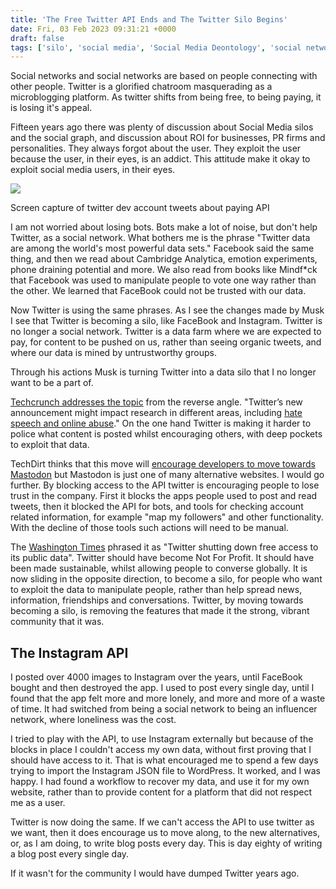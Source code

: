 ```yaml
---
title: 'The Free Twitter API Ends and The Twitter Silo Begins'
date: Fri, 03 Feb 2023 09:31:21 +0000
draft: false
tags: ['silo', 'social media', 'Social Media Deontology', 'social networks', 'twitter']
---
```


Social networks and social networks are based on people connecting with other people. Twitter is a glorified chatroom masquerading as a microblogging platform. As twitter shifts from being free, to being paying, it is losing it's appeal.

Fifteen years ago there was plenty of discussion about Social Media silos and the social graph, and discussion about ROI for businesses, PR firms and personalities. They always forgot about the user. They exploit the user because the user, in their eyes, is an addict. This attitude make it okay to exploit social media users, in their eyes.

[![](https://www.main-vision.com/richard/blog/wp-content/uploads/2023/02/Screenshot-2023-02-03-at-09.35.35.png)](https://www.main-vision.com/richard/blog/wp-content/uploads/2023/02/Screenshot-2023-02-03-at-09.35.35.png)

Screen capture of twitter dev account tweets about paying API

I am not worried about losing bots. Bots make a lot of noise, but don't help Twitter, as a social network. What bothers me is the phrase "Twitter data are among the world's most powerful data sets." Facebook said the same thing, and then we read about Cambridge Analytica, emotion experiments, phone draining potential and more. We also read from books like Mindf\*ck that Facebook was used to manipulate people to vote one way rather than the other. We learned that FaceBook could not be trusted with our data.

Now Twitter is using the same phrases. As I see the changes made by Musk I see that Twitter is becoming a silo, like FaceBook and Instagram. Twitter is no longer a social network. Twitter is a data farm where we are expected to pay, for content to be pushed on us, rather than seeing organic tweets, and where our data is mined by untrustworthy groups.

Through his actions Musk is turning Twitter into a data silo that I no longer want to be a part of.

[Techcrunch addresses the topic](https://techcrunch.com/2023/02/01/twitter-to-end-free-access-to-its-api/) from the reverse angle. "Twitter’s new announcement might impact research in different areas, including [hate speech and online abuse](https://www.nytimes.com/2022/12/02/technology/twitter-hate-speech.html)." On the one hand Twitter is making it harder to police what content is posted whilst encouraging others, with deep pockets to exploit that data.

TechDirt thinks that this move will [encourage developers to move towards Mastodon](https://www.techdirt.com/2023/02/02/elons-new-api-pricing-seems-perfectly-designed-to-help-send-more-users-and-developers-to-mastodon/) but Mastodon is just one of many alternative websites. I would go further. By blocking access to the API twitter is encouraging people to lose trust in the company. First it blocks the apps people used to post and read tweets, then it blocked the API for bots, and tools for checking account related information, for example "map my followers" and other functionality. With the decline of those tools such actions will need to be manual.

The [Washington Times](https://www.washingtontimes.com/news/2023/feb/2/twitter-shutting-down-free-access-its-public-data/) phrased it as "Twitter shutting down free access to its public data". Twitter should have become Not For Profit. It should have been made sustainable, whilst allowing people to converse globally. It is now sliding in the opposite direction, to become a silo, for people who want to exploit the data to manipulate people, rather than help spread news, information, friendships and conversations. Twitter, by moving towards becoming a silo, is removing the features that made it the strong, vibrant community that it was.

The Instagram API
-----------------

I posted over 4000 images to Instagram over the years, until FaceBook bought and then destroyed the app. I used to post every single day, until I found that the app felt more and more lonely, and more and more of a waste of time. It had switched from being a social network to being an influencer network, where loneliness was the cost.

I tried to play with the API, to use Instagram externally but because of the blocks in place I couldn't access my own data, without first proving that I should have access to it. That is what encouraged me to spend a few days trying to import the Instagram JSON file to WordPress. It worked, and I was happy. I had found a workflow to recover my data, and use it for my own website, rather than to provide content for a platform that did not respect me as a user.

Twitter is now doing the same. If we can't access the API to use twitter as we want, then it does encourage us to move along, to the new alternatives, or, as I am doing, to write blog posts every day. This is day eighty of writing a blog post every single day.

If it wasn't for the community I would have dumped Twitter years ago.